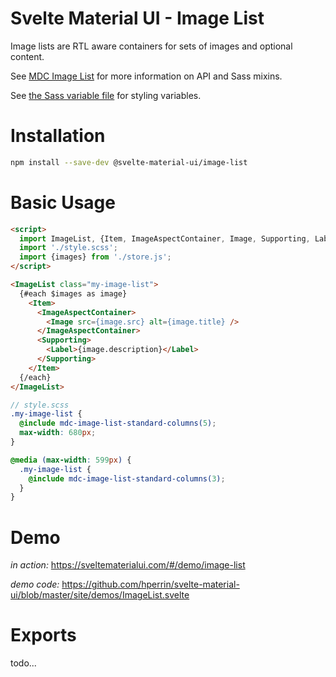 # Svelte Material UI - Image List

Image lists are RTL aware containers for sets of images and optional content.

See [MDC Image List](https://material.io/develop/web/components/image-lists/) for more information on API and Sass mixins.

See [the Sass variable file](https://github.com/material-components/material-components-web/blob/v3.1.1/packages/mdc-image-list/_variables.scss) for styling variables.

# Installation

```sh
npm install --save-dev @svelte-material-ui/image-list
```

# Basic Usage

```html
<script>
  import ImageList, {Item, ImageAspectContainer, Image, Supporting, Label} from '@svelte-material-ui/image-list';
  import './style.scss';
  import {images} from './store.js';
</script>

<ImageList class="my-image-list">
  {#each $images as image}
    <Item>
      <ImageAspectContainer>
        <Image src={image.src} alt={image.title} />
      </ImageAspectContainer>
      <Supporting>
        <Label>{image.description}</Label>
      </Supporting>
    </Item>
  {/each}
</ImageList>
```

```scss
// style.scss
.my-image-list {
  @include mdc-image-list-standard-columns(5);
  max-width: 680px;
}

@media (max-width: 599px) {
  .my-image-list {
    @include mdc-image-list-standard-columns(3);
  }
}
```

# Demo

*in action:* https://sveltematerialui.com/#/demo/image-list

*demo code:* https://github.com/hperrin/svelte-material-ui/blob/master/site/demos/ImageList.svelte

# Exports

todo...
